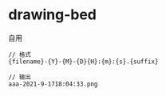 # drawing-bed
自用
```
// 格式
{filename}-{Y}-{M}-{D}{H}:{m}:{s}.{suffix}

// 输出
aaa-2021-9-1718:04:33.png
```
